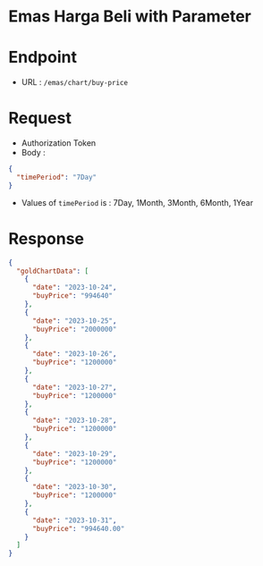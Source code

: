 # Emas Harga Beli with Parameter

# Endpoint

- URL : `/emas/chart/buy-price`

# Request

- Authorization Token
- Body :

```json
{
  "timePeriod": "7Day"
}
```

- Values of `timePeriod` is : 7Day, 1Month, 3Month, 6Month, 1Year

# Response

```json
{
  "goldChartData": [
    {
      "date": "2023-10-24",
      "buyPrice": "994640"
    },
    {
      "date": "2023-10-25",
      "buyPrice": "2000000"
    },
    {
      "date": "2023-10-26",
      "buyPrice": "1200000"
    },
    {
      "date": "2023-10-27",
      "buyPrice": "1200000"
    },
    {
      "date": "2023-10-28",
      "buyPrice": "1200000"
    },
    {
      "date": "2023-10-29",
      "buyPrice": "1200000"
    },
    {
      "date": "2023-10-30",
      "buyPrice": "1200000"
    },
    {
      "date": "2023-10-31",
      "buyPrice": "994640.00"
    }
  ]
}
```
